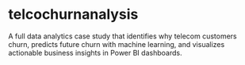 # telcochurnanalysis
A full data analytics case study that identifies why telecom customers churn, predicts future churn with machine learning, and visualizes actionable business insights in Power BI dashboards.
